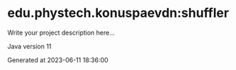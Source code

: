 # edu.phystech.konuspaevdn:shuffler

Write your project description here...

Java version 11

Generated at 2023-06-11 18:36:00
